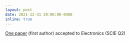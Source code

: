 ```yaml
---
layout: post
date: 2021-12-31 20:00:00-0400
inline: true
---
```


[One paper](https://www.mdpi.com/2079-9292/11/1/139) (first author) accepted to Electronics (SCIE Q2)